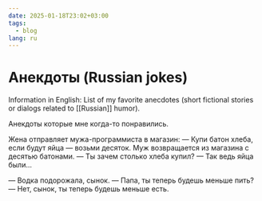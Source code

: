 ```yaml
---
date: 2025-01-18T23:02+03:00
tags:
  - blog
lang: ru
---
```


# Анекдоты (Russian jokes)

Information in English: List of my favorite anecdotes (short fictional stories
or dialogs related to [[Russian]] humor).

Анекдоты которые мне когда-то понравились.

Жена отправляет мужа-программиста в магазин: — Купи батон хлеба, если будут яйца
— возьми десяток. Муж возвращается из магазина с десятью батонами. — Ты зачем
столько хлеба купил? — Так ведь яйца были...

— Водка подорожала, сынок.
— Папа, ты теперь будешь меньше пить?
— Нет, сынок, ты теперь будешь меньше есть.
